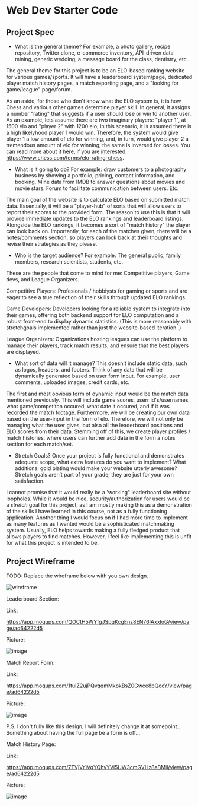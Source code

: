# Web Dev Starter Code

## Project Spec

- What is the general theme? For example, a photo gallery, recipe repository, Twitter clone, e-commerce inventory, API-driven data mining, generic wedding, a message board for the class, dentistry, etc.

The general theme for this project is to be an ELO-based ranking website for various games/sports. It will have a leaderboard system/page, dedicated player match history pages, a match reporting page, and a "looking for game/league" page/forum. 

As an aside, for those who don't know what the ELO system is, it is how Chess and various other games determine player skill. In general, it assigns a number "rating" that suggests if a user should lose or win to another user. As an example, lets assume there are two imaginary players: "player 1",  at  1500 elo and "player 2" with 1200 elo,  In this scenario, it is assumed there is a high likelyhood player 1 would win. Therefore, the system would give player 1 a low amount of elo for winning, and, in turn, would give player 2 a tremendous amount of elo for winning; the same is inversed for losses.  You can read more about it here, if you are interested: https://www.chess.com/terms/elo-rating-chess.

- What is it going to do? For example: draw customers to a photography business by showing a portfolio, pricing, contact information, and booking. Mine data from IMDB to answer questions about movies and movie stars. Forum to facilitate communication between users. Etc.

The main goal of the website is to calculate ELO based on submitted match data. Essentially, it will be a "player-hub" of sorts that will allow users to report their scores to the provided form. The reason to use this is that it will provide immediate updates to the ELO rankings and leaderboard listings. Alongside the   ELO rankings, it becomes a sort of "match history" the player can look back on. Importantly, for each of the matches given, there will be a notes/comments section, so players can look back at their thoughts and revise their strategies as they please.

- Who is the target audience? For example: The general public, family members, research scientists, students, etc.

These are the people that come to mind for me: Competitive players, Game devs, and League Organizers.

Competitive Players: Profesionals / hobbiysts for gaming or sports and are eager to see a true reflection of their skills through updated ELO rankings.

Game Developers: Developers looking for a reliable system to integrate into their games, offering both backend support for ELO computation and a robust front-end to display dynamic statistics. (This is more reasonably with stretchgoals implemented rather than just the website-based iteration..)

League Organizers: Organizations hosting leagues can use the platform to manage  their players, track match results, and ensure that the best players are displayed.

 
- What sort of data will it manage? This doesn’t include static data, such as logos, headers, and footers. Think of any data that will be dynamically generated based on user form input. For example, user comments, uploaded images, credit cards, etc.

The first and most obvious form of dynamic input would be the match data mentioned previously. This will include game scores, userr id's/usernames, what game/competiton occured, what date it occured, and if it was recorded the match footage. Furthermore, we will be creating our own data based on the user-input in the form of elo. Therefore, we will not only be managing what the user gives, but also all the leaderboard positions and ELO scores from their data.  Stemming off of this, we create player profiles / match histories, where users can further add data in the form a notes section for each match/set.  


- Stretch Goals? Once your project is fully functional and demonstrates adequate scope, what extra features do you want to implement? What additional gold plating would make your website utterly awesome? Stretch goals aren’t part of your grade; they are just for your own satisfaction.

I cannot promise that it would really be a 'working" leaderboard site without loopholes. While it would be nice, security/authorization for users would be a *stretch* goal for this project, as I am mostly making this as a demonstration of the skills I have learned in this course, not as a fully functioning application. Another thing I would focus on if I had more time to implement as many features as I wanted would be a sophisticated matchmaking system. Usually, ELO helps towards making a fully fledged product that allows players to find matches. However, I feel like implementing this is unfit for what this project is intended to be.  

## Project Wireframe

TODO: Replace the wireframe below with you own design.

![wireframe](wireframe-example.png)


Leaderboard Section:

Link:

https://app.moqups.com/QOCtH5WYfgJSpqKcgEnz8EN76IAxxloG/view/page/ad64222d5

Picture:

![image](https://github.com/user-attachments/assets/4b1030bd-6e58-4b06-9586-b2d1b7a0e7e0)



Match Report Form:

Link:

https://app.moqups.com/1tuIZ2ujPQvqqmMkpkBsZ0Gwce8bQccY/view/page/ad64222d5

Picture:

![image](https://github.com/user-attachments/assets/dc0558af-e4c6-4574-974a-97f1a6403ee2)


P.S. I don't fully like this design, I will definitely change it at somepoint.. Something about having the full page be a form is off...

Match History Page:

Link:

https://app.moqups.com/7TVjVr1VqYQhvYVl5UW3cmGVHz8aBMll/view/page/ad64222d5

Picture:

![image](https://github.com/user-attachments/assets/e926b802-7c49-40fa-98d9-c3dff434c550)

